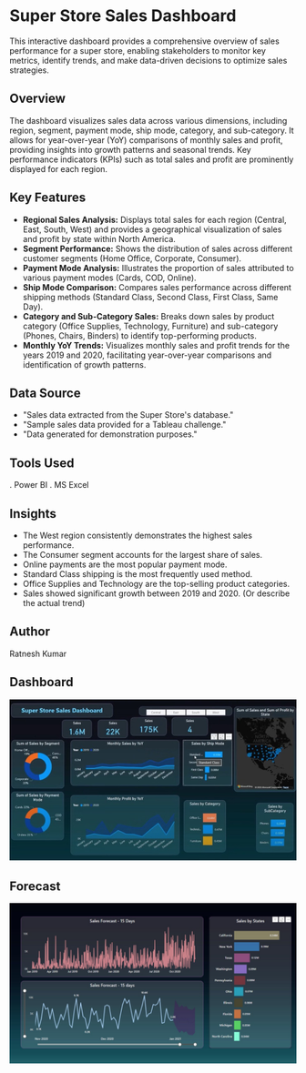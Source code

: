 # Super Store Sales Dashboard

This interactive dashboard provides a comprehensive overview of sales performance for a super store, enabling stakeholders to monitor key metrics, identify trends, and make data-driven decisions to optimize sales strategies.

## Overview

The dashboard visualizes sales data across various dimensions, including region, segment, payment mode, ship mode, category, and sub-category. It allows for year-over-year (YoY) comparisons of monthly sales and profit, providing insights into growth patterns and seasonal trends.  Key performance indicators (KPIs) such as total sales and profit are prominently displayed for each region.

## Key Features

*   **Regional Sales Analysis:** Displays total sales for each region (Central, East, South, West) and provides a geographical visualization of sales and profit by state within North America.
*   **Segment Performance:**  Shows the distribution of sales across different customer segments (Home Office, Corporate, Consumer).
*   **Payment Mode Analysis:**  Illustrates the proportion of sales attributed to various payment modes (Cards, COD, Online).
*   **Ship Mode Comparison:**  Compares sales performance across different shipping methods (Standard Class, Second Class, First Class, Same Day).
*   **Category and Sub-Category Sales:** Breaks down sales by product category (Office Supplies, Technology, Furniture) and sub-category (Phones, Chairs, Binders) to identify top-performing products.
*   **Monthly YoY Trends:**  Visualizes monthly sales and profit trends for the years 2019 and 2020, facilitating year-over-year comparisons and identification of growth patterns.

## Data Source

*   "Sales data extracted from the Super Store's  database."
*   "Sample sales data provided for a Tableau challenge."
*   "Data generated for demonstration purposes."

## Tools Used

.   Power BI
.   MS Excel


## Insights 



*   The West region consistently demonstrates the highest sales performance.
*   The Consumer segment accounts for the largest share of sales.
*   Online payments are the most popular payment mode.
*   Standard Class shipping is the most frequently used method.
*   Office Supplies and Technology are the top-selling product categories.
*   Sales showed significant growth between 2019 and 2020. (Or describe the actual trend)

## Author

Ratnesh Kumar


## Dashboard

![Alt text](https://github.com/ratnesh134/Super-Store-Sales-Dashboard/blob/main/SuperStoreDashboard.jpeg)


## Forecast

![Alt text](https://github.com/ratnesh134/Super-Store-Sales-Dashboard/blob/main/SalesForecast.jpeg)
